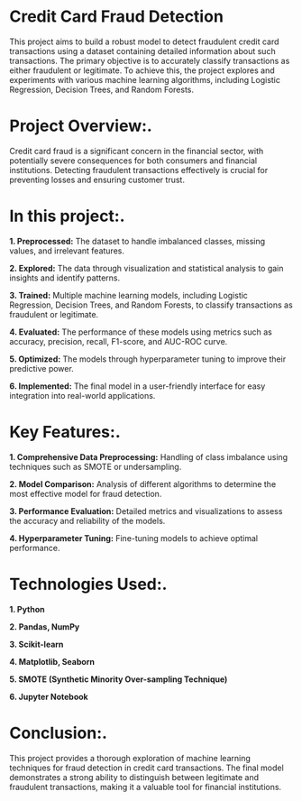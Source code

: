 # Credit Card Fraud Detection

This project aims to build a robust model to detect fraudulent credit card transactions using a dataset containing detailed information about such transactions. The primary objective is to accurately classify transactions as either fraudulent or legitimate. To achieve this, the project explores and experiments with various machine learning algorithms, including Logistic Regression, Decision Trees, and Random Forests.

# Project Overview:.

Credit card fraud is a significant concern in the financial sector, with potentially severe consequences for both consumers and financial institutions. Detecting fraudulent transactions effectively is crucial for preventing losses and ensuring customer trust.


# In this project:.


**1. Preprocessed:** The dataset to handle imbalanced classes, missing values, and irrelevant features.

**2. Explored:** The data through visualization and statistical analysis to gain insights and identify patterns.

**3. Trained:** Multiple machine learning models, including Logistic Regression, Decision Trees, and Random Forests, to classify transactions as fraudulent or legitimate.

**4. Evaluated:** The performance of these models using metrics such as accuracy, precision, recall, F1-score, and AUC-ROC curve.        

**5. Optimized:** The models through hyperparameter tuning to improve their predictive power.

**6. Implemented:** The final model in a user-friendly interface for easy integration into real-world applications.



# Key Features:.



**1. Comprehensive Data Preprocessing:** Handling of class imbalance using techniques such as SMOTE or undersampling.

**2. Model Comparison:** Analysis of different algorithms to determine the most effective model for fraud detection.

**3. Performance Evaluation:** Detailed metrics and visualizations to assess the accuracy and reliability of the models.

**4. Hyperparameter Tuning:** Fine-tuning models to achieve optimal performance.



# Technologies Used:.



**1. Python**

**2. Pandas, NumPy**

**3. Scikit-learn**

**4. Matplotlib, Seaborn**

**5. SMOTE (Synthetic Minority Over-sampling Technique)**

**6. Jupyter Notebook**




# Conclusion:.
This project provides a thorough exploration of machine learning techniques for fraud detection in credit card transactions. The final model demonstrates a strong ability to distinguish between legitimate and fraudulent transactions, making it a valuable tool for financial institutions.
